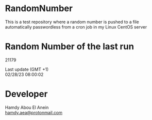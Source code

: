 # RandomNumber    
This is a test repository where a random number is pushed to a file automatically passwordless from a cron job in my Linux CentOS server    
# Random Number of the last run   
21179
      
Last update (GMT +1)    
02/28/23 08:00:02
# Developer    
Hamdy Abou El Anein   
hamdy.aea@protonmail.com
